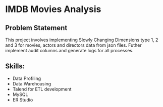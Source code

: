 # IMDB Movies Analysis

## Problem Statement

This project involves implementing Slowly Changing Dimensions type 1, 2 and 3 for movies, actors and directors data from json files. Futher implement audit columns and generate logs for all processes.

## Skills:
- Data Profiling
- Data Warehousing
- Talend for ETL development
- MySQL
- ER Studio


